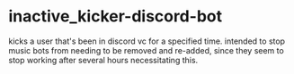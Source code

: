 # inactive_kicker-discord-bot
kicks a user that's been in discord vc for a specified time.  intended to stop music bots from needing to be removed and re-added, since they seem to stop working after several hours necessitating this.
